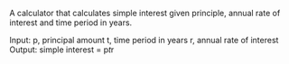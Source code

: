 A calculator that calculates simple interest given principle, annual rate of interest and time period in years.

Input:
  p, principal amount 
  t, time period in years
  r, annual rate of interest
Output:
  simple interest = p*t*r
